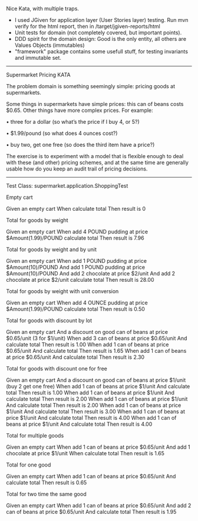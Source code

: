 Nice Kata, with multiple traps.

- I used JGiven for application layer (User Stories layer) testing. Run mvn verify for the html report, then in /target/jgiven-reports/html
- Unit tests for domain (not completely covered, but important points).
- DDD spirit for the domain design: Good is the only entity, all others are Values Objects (immutables)
- "framework" package contains some usefull stuff, for testing invariants and immutable set.

-------------------------------------

Supermarket Pricing KATA

The problem domain is something seemingly simple: pricing goods at supermarkets.

Some things in supermarkets have simple prices: this can of beans costs $0.65. Other things have more complex prices. For example:

•     three for a dollar (so what’s the price if I buy 4, or 5?)

•     $1.99/pound (so what does 4 ounces cost?)

•     buy two, get one free (so does the third item have a price?)

The exercise is to experiment with a model that is flexible enough to deal with these (and other) pricing schemes, and at the same time are generally usable how do you keep an audit trail of pricing decisions.


-------------------------------------


Test Class: supermarket.application.ShoppingTest

 Empty cart

   Given an empty cart
    When calculate total
    Then result is 0


 Total for goods by weight

   Given an empty cart
    When add 4 POUND pudding at price $Amount(1.99)/POUND
         calculate total
    Then result is 7.96


 Total for goods by weight and by unit

   Given an empty cart
    When add 1 POUND pudding at price $Amount(10)/POUND
     And add 1 POUND pudding at price $Amount(10)/POUND
     And add 2 chocolate at price $2/unit
     And add 2 chocolate at price $2/unit
         calculate total
    Then result is 28.00


 Total for goods by weight with unit conversion

   Given an empty cart
    When add 4 OUNCE pudding at price $Amount(1.99)/POUND
         calculate total
    Then result is 0.50


 Total for goods with discount by lot

   Given an empty cart
     And a discount on good can of beans at price $0.65/unit (3 for $1/unit)
    When add 3 can of beans at price $0.65/unit
     And calculate total
    Then result is 1.00
    When add 1 can of beans at price $0.65/unit
     And calculate total
    Then result is 1.65
    When add 1 can of beans at price $0.65/unit
     And calculate total
    Then result is 2.30


 Total for goods with discount one for free

   Given an empty cart
     And a discount on good can of beans at price $1/unit (buy 2 get one free)
    When add 1 can of beans at price $1/unit
     And calculate total
    Then result is 1.00
    When add 1 can of beans at price $1/unit
     And calculate total
    Then result is 2.00
    When add 1 can of beans at price $1/unit
     And calculate total
    Then result is 2.00
    When add 1 can of beans at price $1/unit
     And calculate total
    Then result is 3.00
    When add 1 can of beans at price $1/unit
     And calculate total
    Then result is 4.00
    When add 1 can of beans at price $1/unit
     And calculate total
    Then result is 4.00


 Total for multiple goods

   Given an empty cart
    When add 1 can of beans at price $0.65/unit
     And add 1 chocolate at price $1/unit
    When calculate total
    Then result is 1.65


 Total for one good

   Given an empty cart
    When add 1 can of beans at price $0.65/unit
     And calculate total
    Then result is 0.65


 Total for two time the same good

   Given an empty cart
    When add 1 can of beans at price $0.65/unit
     And add 2 can of beans at price $0.65/unit
     And calculate total
    Then result is 1.95